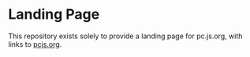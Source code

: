 # Landing Page

This repository exists solely to provide a landing page for pc.js.org, with links to [pcjs.org](https://www.pcjs.org).